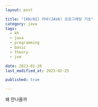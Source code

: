 ```yaml
---
layout: post

title: "[KH/01] 자바(JAVA) 프로그래밍 기초"
category: java
tags: 
  - kh
  - java
  - programming
  - basic
  - theory
  - jvm

date: 2023-02-20
last_modified_at: 2023-02-25

published: true

---
```


왜 안나올까

